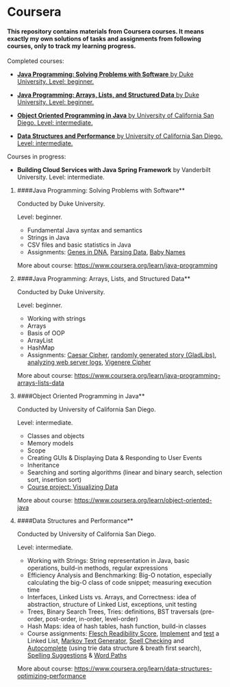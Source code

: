 # Coursera



#### This repository contains materials from Coursera courses. It means exactly my own solutions of tasks and assignments from following courses, only to track my learning progress.


Completed courses:
- [**Java Programming: Solving Problems with Software** by Duke University.
Level: beginner.](#java-programming-solving-problems-with-software)
  
- [**Java Programming: Arrays, Lists, and Structured Data**
by Duke University. Level: beginner.](#java-programming-arrays-lists-and-structured-data)
  
- [**Object Oriented Programming in Java** by University of California San Diego. Level: intermediate.](#object-oriented-programming-in-java)

- [**Data Structures and Performance** by University of California San Diego. Level: intermediate.](#data-structures-and-performance)


Courses in progress:
-  **Building Cloud Services with Java Spring Framework** by Vanderbilt University. Level: intermediate.


1. ####Java Programming: Solving Problems with Software** 

   Conducted by Duke University. 
   
   Level: beginner.
   - Fundamental Java syntax and semantics
   - Strings in Java
   - CSV files and basic statistics in Java
   - Assignments: [Genes in DNA](https://github.com/agatarauzer/Coursera/tree/master/JavaProgrammingSolvingProblemsWIthSoftware/src/main/java/Week2), [Parsing Data](https://github.com/agatarauzer/Coursera/tree/master/JavaProgrammingSolvingProblemsWIthSoftware/src/main/java/Week3), [Baby Names](https://github.com/agatarauzer/Coursera/tree/master/JavaProgrammingSolvingProblemsWIthSoftware/src/main/java/Week4/BabyBirthsProject)

   More about course: https://www.coursera.org/learn/java-programming
   

2. ####Java Programming: Arrays, Lists, and Structured Data**

   Conducted by Duke University.

   Level: beginner.
   
   - Working with strings
   - Arrays 
   - Basis of OOP 
   - ArrayList 
   - HashMap
   - Assignments: [Caesar Cipher](https://github.com/agatarauzer/Coursera/tree/master/JavaProgrammingArraysListsAndStructuredData/src/main/java/Week1), [randomly generated story (GladLibs)](https://github.com/agatarauzer/Coursera/tree/master/JavaProgrammingArraysListsAndStructuredData/src/main/java/Week2), [analyzing web server logs](https://github.com/agatarauzer/Coursera/tree/master/JavaProgrammingArraysListsAndStructuredData/src/main/java/Week3), [Vigenere Cipher](https://github.com/agatarauzer/Coursera/tree/master/JavaProgrammingArraysListsAndStructuredData/src/main/java/Week4)

   More about course: https://www.coursera.org/learn/java-programming-arrays-lists-data


3. ####Object Oriented Programming in Java** 
   
   Conducted by University of California San Diego.
   
   Level: intermediate.

    - Classes and objects 
    - Memory models 
    - Scope
    - Creating GUIs & Displaying Data & Responding to User Events 
    - Inheritance 
    - Searching and sorting algorithms (linear and binary search, selection sort, insertion sort)
    - [Course project: Visualizing Data](https://github.com/agatarauzer/Coursera/tree/master/ObjectOrientedProgrammingInJava/UCSDUnfoldingMaps/src)

   More about course: https://www.coursera.org/learn/object-oriented-java
   

4. ####Data Structures and Performance** 
   
   Conducted by University of California San Diego. 
   
   Level: intermediate.
   - Working with Strings: String representation in Java, basic operations, build-in methods, regular expressions
   - Efficiency Analysis and Benchmarking: Big-O notation, especially calculating the big-O class of code snippet; measuring execution time
   - Interfaces, Linked Lists vs. Arrays, and Correctness: idea of abstraction, structure of Linked List, exceptions, unit testing
   - Trees, Binary Search Trees, Tries: definitions, BST traversals (pre-order, post-order, in-order, level-order)
   - Hash Maps: idea of hash tables, hash function, build-in classes
   - Course assignments: [Flesch Readibility Score](https://github.com/agatarauzer/Coursera/tree/master/DataStructuresAndPerformance/MOOCTextEditor/src/document), [Implement](https://github.com/agatarauzer/Coursera/blob/master/DataStructuresAndPerformance/MOOCTextEditor/src/textgen/MyLinkedList.java) and [test](https://github.com/agatarauzer/Coursera/blob/master/DataStructuresAndPerformance/MOOCTextEditor/src/textgen/MyLinkedListTester.java) a Linked List, [Markov Text Generator](https://github.com/agatarauzer/Coursera/blob/master/DataStructuresAndPerformance/MOOCTextEditor/src/textgen/MarkovTextGeneratorLoL.java), [Spell Checking](https://github.com/agatarauzer/Coursera/blob/master/DataStructuresAndPerformance/MOOCTextEditor/src/spelling/DictionaryBST.java) and [Autocomplete](https://github.com/agatarauzer/Coursera/blob/master/DataStructuresAndPerformance/MOOCTextEditor/src/spelling/AutoCompleteDictionaryTrie.java) (using trie data structure & breath first search), [Spelling Suggestions](https://github.com/agatarauzer/Coursera/blob/master/DataStructuresAndPerformance/MOOCTextEditor/src/spelling/NearbyWords.java) & [Word Paths](https://github.com/agatarauzer/Coursera/blob/master/DataStructuresAndPerformance/MOOCTextEditor/src/spelling/WPTree.java)

   More about course: https://www.coursera.org/learn/data-structures-optimizing-performance
